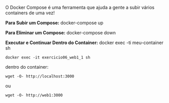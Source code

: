 O Docker Compose é uma ferramenta que ajuda a gente a subir vários containers de uma vez!

**Para Subir um Compose:** docker-compose up

**Para Eliminar um Compose:** docker-compose down

**Executar e Continuar Dentro do Container:** docker exec -ti meu-container sh

`docker exec -it exercicio06_web1_1 sh`

dentro do container:

`wget -O- http://localhost:3000`

ou

`wget -O- http://web1:3000`